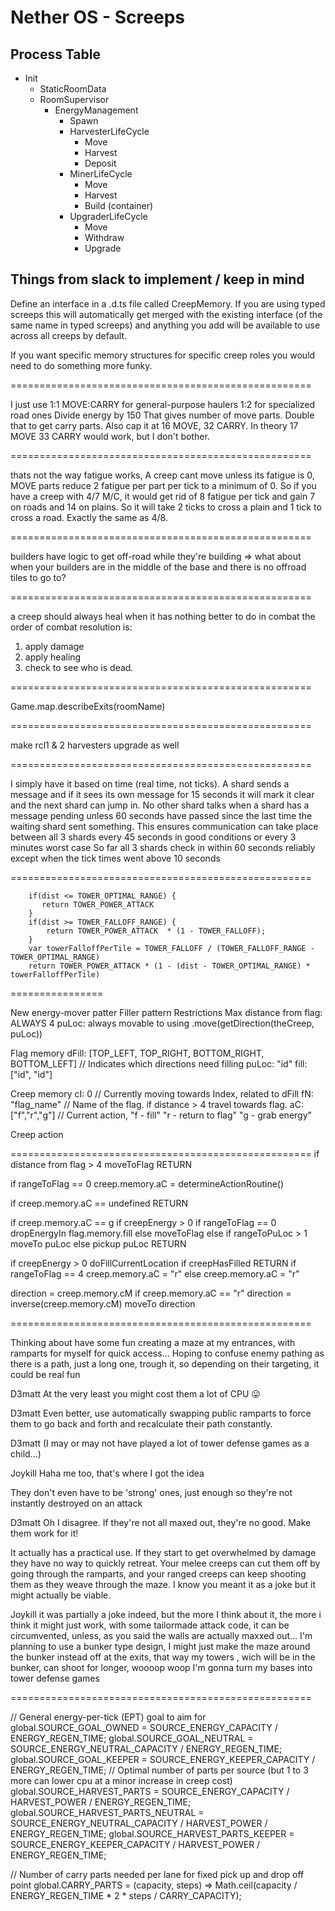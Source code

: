 # Nether OS - Screeps

## Process Table

- Init
  - StaticRoomData
  - RoomSupervisor
    - EnergyManagement
      - Spawn
      - HarvesterLifeCycle
        - Move
        - Harvest
        - Deposit
      - MinerLifeCycle
        - Move
        - Harvest
        - Build (container)
      - UpgraderLifeCycle
        - Move
        - Withdraw
        - Upgrade



## Things from slack to implement / keep in mind


Define an interface in a .d.ts file called CreepMemory. If you are using typed screeps this will automatically get merged with the existing interface (of the same name in typed screeps) and anything you add will be available to use across all creeps by default.

If you want specific memory structures for specific creep roles you would need to do something more funky.

====================================================

I just use 1:1 MOVE:CARRY for general-purpose haulers
1:2 for specialized road ones
Divide energy by 150
That gives number of move parts. Double that to get carry parts.
Also cap it at 16 MOVE, 32 CARRY.  In theory 17 MOVE 33 CARRY would work, but I don't bother.

====================================================


thats not the way fatigue works, A creep cant move unless its fatigue is 0, MOVE parts reduce 2 fatigue per part per tick to a minimum of 0. So if you have a creep with 4/7 M/C, it would get rid of 8 fatigue per tick and gain 7 on roads and 14 on plains.
So it will take 2 ticks to cross a plain and 1 tick to cross a road. Exactly the same as 4/8.

====================================================

builders have logic to get off-road while they're building => what about when your builders are in the middle of the base and there is no offroad tiles to go to?

====================================================

a creep should always heal when it has nothing better to do in combat
the order of combat resolution is:
1. apply damage
2. apply healing
3. check to see who is dead.

====================================================

Game.map.describeExits(roomName)

====================================================

make rcl1 & 2 harvesters upgrade as well

====================================================

I simply have it based on time (real time, not ticks). A shard sends a message and if it sees its own message for 15 seconds it will mark it clear and the next shard can jump in. No other shard talks when a shard has a message pending unless 60 seconds have passed since the last time the waiting shard sent something. This ensures communication can take place between all 3 shards every 45 seconds in good conditions or every 3 minutes worst case
So far all 3 shards check in within 60 seconds reliably except when the tick times went above 10 seconds

====================================================

        if(dist <= TOWER_OPTIMAL_RANGE) {
           return TOWER_POWER_ATTACK
        }
        if(dist >= TOWER_FALLOFF_RANGE) {
            return TOWER_POWER_ATTACK  * (1 - TOWER_FALLOFF);
        }
        var towerFalloffPerTile = TOWER_FALLOFF / (TOWER_FALLOFF_RANGE - TOWER_OPTIMAL_RANGE)
        return TOWER_POWER_ATTACK * (1 - (dist - TOWER_OPTIMAL_RANGE) * towerFalloffPerTile)
        

================

New energy-mover patter 
Filler pattern Restrictions
    Max distance from flag: ALWAYS 4
    puLoc: always movable to using .move(getDirection(theCreep, puLoc))


Flag memory
    dFill: [TOP_LEFT, TOP_RIGHT, BOTTOM_RIGHT, BOTTOM_LEFT] // Indicates which directions need filling
    puLoc: "id"
    fill: ["id", "id"]

Creep memory
    cI: 0              // Currently moving towards Index, related to dFill
    fN: "flag_name"    // Name of the flag. if distance > 4 travel towards flag.
    aC: ["f","r","g"]  // Current action, "f - fill"  "r - return to flag" "g - grab energy"

Creep action

====================================================
if distance from flag > 4
    moveToFlag
    RETURN

if rangeToFlag == 0
    creep.memory.aC = determineActionRoutine()

if creep.memory.aC == undefined
    RETURN

if creep.memory.aC == g
    if creepEnergy > 0
        if rangeToFlag == 0
            dropEnergyIn flag.memory.fill
        else
            moveToFlag
    else if rangeToPuLoc > 1
        moveTo puLoc
    else
        pickup puLoc
    RETURN

if creepEnergy > 0
    doFillCurrentLocation
    if creepHasFilled
        RETURN
    if rangeToFlag == 4
        creep.memory.aC = "r"
else
    creep.memory.aC = "r"


direction = creep.memory.cM
if creep.memory.aC == "r"
    direction = inverse(creep.memory.cM)
moveTo direction


====================================================


Thinking about have some fun creating a maze at my entrances, with ramparts for myself for quick access... Hoping to confuse enemy pathing as there is a path, just a long one, trough it, so depending on their targeting, it could be real fun

D3matt At the very least you might cost them a lot of CPU :stuck_out_tongue:

D3matt Even better, use automatically swapping public ramparts to force them to go back and forth and recalculate their path constantly.

D3matt (I may or may not have played a lot of tower defense games as a child...)

Joykill Haha me too, that's where I got the idea

They don't even have to be 'strong' ones, just enough so they're not instantly destroyed on an attack

D3matt Oh I disagree. If they're not all maxed out, they're no good. Make them work for it!

It actually has a practical use. If they start to get overwhelmed by damage they have no way to quickly retreat. Your melee creeps can cut them off by going through the ramparts,  and your ranged creeps can keep shooting them as they weave through the maze. I know you meant it as a joke but it might actually be viable.

Joykill it was partially a joke indeed, but the more I think about it, the more i think it might just work, with some tailormade attack  code, it can be circumvented, unless, as you said the walls are actually maxxed out... I'm planning to use a bunker type design, I might just make the maze around the bunker instead off at the exits, that way my towers , wich will be in the bunker, can shoot for longer, woooop woop I'm gonna turn my bases into tower defense games

====================================================






// General energy-per-tick (EPT) goal to aim for
global.SOURCE_GOAL_OWNED = SOURCE_ENERGY_CAPACITY / ENERGY_REGEN_TIME;
global.SOURCE_GOAL_NEUTRAL = SOURCE_ENERGY_NEUTRAL_CAPACITY / ENERGY_REGEN_TIME;
global.SOURCE_GOAL_KEEPER = SOURCE_ENERGY_KEEPER_CAPACITY / ENERGY_REGEN_TIME;
// Optimal number of parts per source (but 1 to 3 more can lower cpu at a minor increase in creep cost)
global.SOURCE_HARVEST_PARTS = SOURCE_ENERGY_CAPACITY / HARVEST_POWER / ENERGY_REGEN_TIME;
global.SOURCE_HARVEST_PARTS_NEUTRAL = SOURCE_ENERGY_NEUTRAL_CAPACITY / HARVEST_POWER / ENERGY_REGEN_TIME;
global.SOURCE_HARVEST_PARTS_KEEPER = SOURCE_ENERGY_KEEPER_CAPACITY / HARVEST_POWER / ENERGY_REGEN_TIME;

// Number of carry parts needed per lane for fixed pick up and drop off point
global.CARRY_PARTS = (capacity, steps) => Math.ceil(capacity / ENERGY_REGEN_TIME * 2 * steps / CARRY_CAPACITY);
